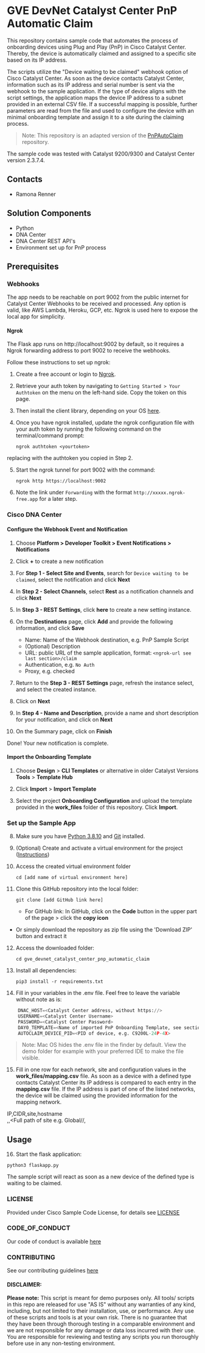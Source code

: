 # GVE DevNet Catalyst Center PnP Automatic Claim

This repository contains sample code that automates the process of onboarding devices using Plug and Play (PnP) in Cisco Catalyst Center. Thereby, the device is automatically claimed and assigned to a specific site based on its IP address. 

The scripts utilize the "Device waiting to be claimed" webhook option of Cisco Catalyst Center. 
As soon as the device contacts Catalyst Center, information such as its IP address and serial number is sent via the webhook to the sample application. If the type of device aligns with the script settings, the application maps the device IP address to a subnet provided in an external CSV file. If a successful mapping is possible, further parameters are read from the file and used to configure the device with an minimal onboarding template and assign it to a site during the claiming process. 

> Note: This repository is an adapted version of the [PnPAutoClaim](https://github.com/pamosima/PnPAutoClaim) repository.

The sample code was tested with Catalyst 9200/9300 and Catalyst Center version 2.3.7.4.


## Contacts
* Ramona Renner

## Solution Components
* Python
* DNA Center 
* DNA Center REST API's
* Environment set up for PnP process


## Prerequisites

### Webhooks

The app needs to be reachable on port 9002 from the public internet for Catalyst Center Webhooks to be received and processed. Any option is valid, like AWS Lambda, Heroku, GCP, etc. Ngrok is used here to expose the local app for simplicity.

#### Ngrok

The Flask app runs on http://localhost:9002 by default, so it requires a Ngrok forwarding address to port 9002 to receive the webhooks.

Follow these instructions to set up ngrok:

1. Create a free account or login to [Ngrok](https://ngrok.com/).
2. Retrieve your auth token by navigating to `Getting Started > Your Authtoken` on the menu on the left-hand side. Copy the token on this page.
3. Then install the client library, depending on your OS [here](https://ngrok.com/download).
4. Once you have ngrok installed, update the ngrok configuration file with your auth token by running the following command on the terminal/command prompt:   

    ```ngrok authtoken <yourtoken>```   

replacing <yourtoken> with the authtoken you copied in Step 2.   

5. Start the ngrok tunnel for port 9002 with the command:

    ```ngrok http https://localhost:9002```   

6. Note the link under `Forwarding` with the format `http://xxxxx.ngrok-free.app` for a later step.


### Cisco DNA Center 

#### Configure the Webhook Event and Notification

1. Choose **Platform > Developer Toolkit > Event Notifications > Notifications**

2. Click **+** to create a new notification

3. For  **Step 1 - Select Site and Events**, search for ```Device waiting to be claimed```, select the notification and click **Next**

4. In **Step 2 - Select Channels**, select **Rest** as a notification channels and click **Next**

5. In **Step 3 - REST Settings**, click **here** to create a new setting instance. 

6. On the **Destinations** page, click **Add** and provide the following information, and click **Save**
   * Name: Name of the Webhook destination, e.g. PnP Sample Script
   * (Optional) Description 
   * URL: public URL of the sample application, format: `<ngrok-url see last section>/claim`
   * Authentication, e.g. `No Auth`
   * Proxy, e.g. checked


7. Return to the **Step 3 - REST Settings** page, refresh the instance select, and select the created instance.

8. Click on **Next**

9. In **Step 4 - Name and Description**, provide a name and short description for your notification, and click on **Next**

10. On the Summary page, click on **Finish**

Done! Your new notification is complete.


#### Import the Onboarding Template

1. Choose **Design** > **CLI Templates** or alternative in older Catalyst Versions **Tools** > **Template Hub**

2. Click **Import** > **Import Template**

3. Select the project **Onboarding Configuration** and upload the template provided in the **work_files** folder of this repository. Click **Import**.


### Set up the Sample App

8. Make sure you have [Python 3.8.10](https://www.python.org/downloads/) and [Git](https://git-scm.com/book/en/v2/Getting-Started-Installing-Git) installed.

9. (Optional) Create and activate a virtual environment for the project ([Instructions](https://docs.python.org/3/tutorial/venv.html))   

10. Access the created virtual environment folder
    ```
    cd [add name of virtual environment here] 
    ```

11. Clone this GitHub repository into the local folder:  
    ```
    git clone [add GitHub link here]
    ```
    * For GitHub link: 
      In GitHub, click on the **Code** button in the upper part of the page > click the **copy icon**  

  * Or simply download the repository as zip file using the 'Download ZIP' button and extract it

12. Access the downloaded folder:  
    ```
    cd gve_devnet_catalyst_center_pnp_automatic_claim
    ```

13. Install all dependencies:
    ```
    pip3 install -r requirements.txt
    ```

14. Fill in your variables in the .env file. Feel free to leave the variable without note as is: 

  ```python
      DNAC_HOST=<Catalyst Center address, without https://>
      USERNAME=<Catalyst Center Username>
      PASSWORD=<Catalyst Center Password>
      DAY0_TEMPLATE=<Name of imported PnP Onboarding Template, see section: Import the Onboarding Template>
      AUTOCLAIM_DEVICE_PID=<PID of device, e.g. C9200L-24P-4X>
  ```

> Note: Mac OS hides the .env file in the finder by default. View the demo folder for example with your preferred IDE to make the file visible.

15. Fill in one row for each network, site and configuration values in the **work_files/mapping.csv** file. As soon as a device with a defined type contacts Catalyst Center its IP address is compared to each entry in the **mapping.csv** file. If the IP address is part of one of the listed networks, the device will be claimed using the provided information for the mapping network.

IP,CIDR,site,hostname   
<network address>,<subnet CIDR>,<Full path of site e.g. Global/<area name>/<building name>,<Hostname of the device>

## Usage

16. Start the flask application:   

```python3 flaskapp.py```

The sample script will react as soon as a new device of the defined type is waiting to be claimed.


### LICENSE

Provided under Cisco Sample Code License, for details see [LICENSE](LICENSE.md)

### CODE_OF_CONDUCT

Our code of conduct is available [here](CODE_OF_CONDUCT.md)

### CONTRIBUTING

See our contributing guidelines [here](CONTRIBUTING.md)

#### DISCLAIMER:
<b>Please note:</b> This script is meant for demo purposes only. All tools/ scripts in this repo are released for use "AS IS" without any warranties of any kind, including, but not limited to their installation, use, or performance. Any use of these scripts and tools is at your own risk. There is no guarantee that they have been through thorough testing in a comparable environment and we are not responsible for any damage or data loss incurred with their use.
You are responsible for reviewing and testing any scripts you run thoroughly before use in any non-testing environment.
